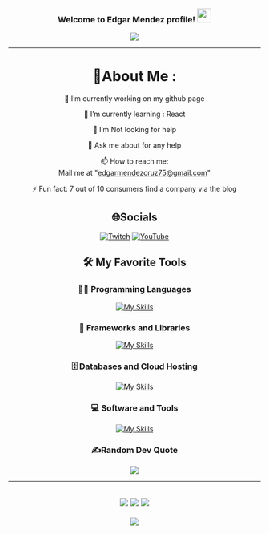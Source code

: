 <h3 align="center">
  Welcome to Edgar Mendez profile!
  <img src="https://media.giphy.com/media/hvRJCLFzcasrR4ia7z/giphy.gif" width="28">
</h3>
<p align="center">
  <a href="https://github.com/CodeWhiteWeb/CodeWhiteWeb"><img src="https://readme-typing-svg.herokuapp.com?color=%2336BCF7&center=true&vCenter=true&lines=Hi+%2C+welcome+to+my+Github+page;I+am+EdgarM;I+am+a+High+school+student;Web+Dev;Game+Dev;Bot+Dev"></a>
</p>

---
<div align="center">
  
# 💫About Me :
🔭 I’m currently working on my github page 
  
🌱 I’m currently learning : React

  🤔 I’m Not looking for help

  💬 Ask me about for any help

  📫 How to reach me:  
  Mail me at "edgarmendezcruz75@gmail.com" 

⚡ Fun fact: 7 out of 10 consumers find a company via the blog


## 🌐Socials
 [![Twitch](https://img.shields.io/badge/Twitch-%239146FF.svg?logo=Twitch&logoColor=white)](https://www.twitch.tv/edgiochi) [![YouTube](https://img.shields.io/badge/YouTube-%23FF0000.svg?logo=YouTube&logoColor=white)](https://www.youtube.com/channel/UC2XZfIELjL_r3NlF_UCvBWA) 

## 🛠️ My Favorite Tools

### 👨‍💻 Programming Languages

[![My Skills](https://skillicons.dev/icons?i=html,css,js,arduino,py)](https://skillicons.dev)

### 🧰 Frameworks and Libraries

[![My Skills](https://skillicons.dev/icons?i=react,qt,opencv,nodejs,tailwind)](https://skillicons.dev)

### 🗄️ Databases and Cloud Hosting
[![My Skills](https://skillicons.dev/icons?i=firebase,mysql,github)](https://skillicons.dev)


### 💻 Software and Tools
[![My Skills](https://skillicons.dev/icons?i=discord,pycharm,vscode,wordpress,git,npm)](https://skillicons.dev)


### ✍️Random Dev Quote
![](https://quotes-github-readme.vercel.app/api?type=horizontal&theme=merko)

---
![](https://forthebadge.com/images/badges/powered-by-black-magic.svg)
![](http://ForTheBadge.com/images/badges/built-by-developers.svg)
![](https://forthebadge.com/images/badges/uses-brains.svg)
---
![](https://komarev.com/ghpvc/?username=CodeWhiteWeb&label=Visitors+Count&color=brightgreen)
</div>

